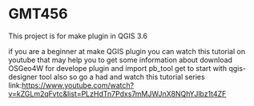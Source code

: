 # GMT456
This project is for make plugin in QGIS 3.6

if you are a beginner at make QGIS plugin you can watch this tutorial on youtube that may help you to get some information about
download OSGeo4W for develope plugin and import pb_tool get to start with qgis-designer tool also so go a had and watch this tutorial series link:https://www.youtube.com/watch?v=kZGLm2qFvtc&list=PLzHdTn7Pdxs7mMJWJnX8NQhYJlbz1t4ZF
